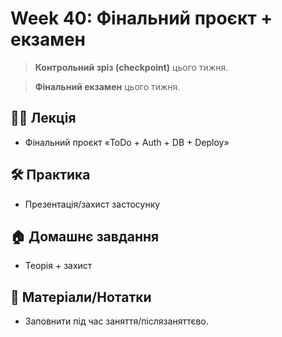 # Week 40: Фінальний проєкт + екзамен

> **Контрольний зріз (checkpoint)** цього тижня.

> **Фінальний екзамен** цього тижня.

## 🧑‍🏫 Лекція
- Фінальний проєкт «ToDo + Auth + DB + Deploy»

## 🛠 Практика
- Презентація/захист застосунку

## 🏠 Домашнє завдання
- Теорія + захист

## 📎 Матеріали/Нотатки
- Заповнити під час заняття/післязаняттєво.